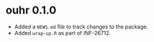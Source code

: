 # ouhr 0.1.0

* Added a `NEWS.md` file to track changes to the package.
* Added `wrap-up.R` as part of INF-26712.
